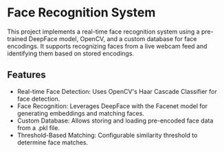 # Face Recognition System
This project implements a real-time face recognition system using a pre-trained DeepFace model, OpenCV, and a custom database for face encodings. It supports recognizing faces from a live webcam feed and identifying them based on stored encodings.

## Features

- Real-time Face Detection: Uses OpenCV's Haar Cascade Classifier for face detection.
- Face Recognition: Leverages DeepFace with the Facenet model for generating embeddings and matching faces.
- Custom Database: Allows storing and loading pre-encoded face data from a .pkl file.
- Threshold-Based Matching: Configurable similarity threshold to determine face matches.

